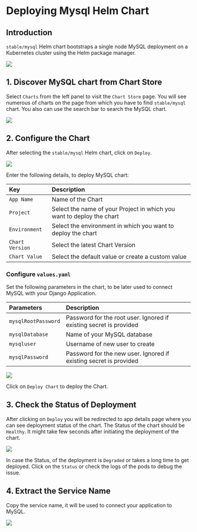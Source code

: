 # Deploying Mysql Helm Chart

## Introduction

`stable/mysql` Helm chart bootstraps a single node MySQL deployment on a Kubernetes cluster using the Helm package manager.

![](https://devtron-public-asset.s3.us-east-2.amazonaws.com/images/deploy-chart/deploying-mysql-helm-chart/mysql-1.jpg)

## 1. Discover MySQL chart from Chart Store

Select `Charts` from the left panel to visit the `Chart Store` page. You will see numerous of charts on the page from which you have to find `stable/mysql` chart. You also can use the search bar to search the MySQL chart.

![](https://devtron-public-asset.s3.us-east-2.amazonaws.com/images/deploy-chart/deploying-mysql-helm-chart/mysql-2.jpg)

## 2. Configure the Chart

After selecting the `stable/mysql` Helm chart, click on `Deploy`.

![](https://devtron-public-asset.s3.us-east-2.amazonaws.com/images/deploy-chart/deploying-mysql-helm-chart/mysql-3.jpg)

Enter the following details, to deploy MySQL chart:

| Key | Description |
| :--- | :--- |
| `App Name` | Name of the Chart |
| `Project` | Select the name of your Project in which you want to deploy the chart |
| `Environment` | Select the environment in which you want to deploy the chart |
| `Chart Version` | Select the latest Chart Version |
| `Chart Value` | Select the default value or create a custom value |

### Configure `values.yaml`

Set the following parameters in the chart, to be later used to connect MySQL with your Django Application.

| Parameters | Description |
| :--- | :--- |
| `mysqlRootPassword` | Password for the root user. Ignored if existing secret is provided |
| `mysqlDatabase` | Name of your MySQL database |
| `mysqluser` | Username of new user to create |
| `mysqlPassword` | Password for the new user. Ignored if existing secret is provided |

![](https://devtron-public-asset.s3.us-east-2.amazonaws.com/images/deploy-chart/deploying-mysql-helm-chart/mysql-4.jpg)

Click on `Deploy Chart` to deploy the Chart.

## 3. Check the Status of Deployment

After clicking on `Deploy` you will be redirected to app details page where you can see deployment status of the chart. The Status of the chart should be `Healthy`. It might take few seconds after initiating the deployment of the chart.

![](https://devtron-public-asset.s3.us-east-2.amazonaws.com/images/deploy-chart/deploying-mysql-helm-chart/mysql-5.jpg)

In case the Status, of the deployment is `Degraded` or takes a long time to get deployed.
Click on the `Status` or check the logs of the pods to debug the issue.

## 4. Extract the Service Name

Copy the service name, it will be used to connect your application to MySQL.

![](https://devtron-public-asset.s3.us-east-2.amazonaws.com/images/deploy-chart/deploying-mysql-helm-chart/mysql-6.jpg)

